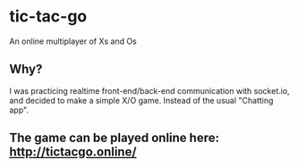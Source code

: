 # tic-tac-go
An online multiplayer of Xs and Os

## Why?
I was practicing realtime front-end/back-end communication with socket.io, and decided to make a simple X/O game. Instead of the usual "Chatting app". 

## The game can be played online here: http://tictacgo.online/
